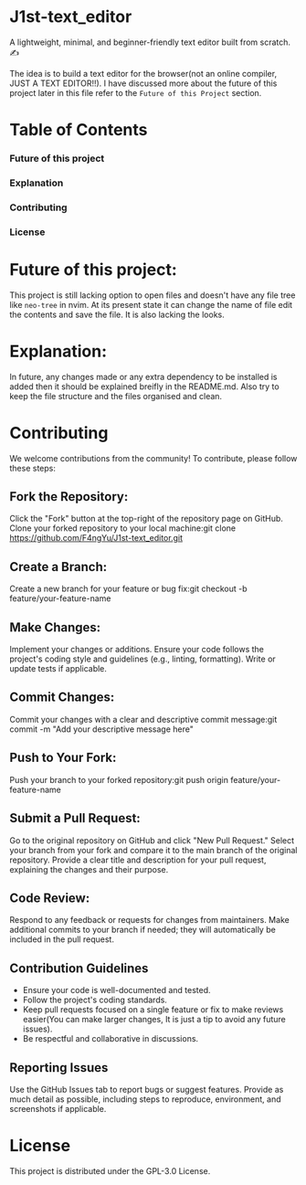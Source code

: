 # J1st-text_editor
A lightweight, minimal, and beginner-friendly text editor built from scratch. ✍️ 

The idea is to build a text editor for the browser(not an online compiler, JUST A TEXT EDITOR!!).
I have discussed more about the future of this project later in this file refer to the `Future of this Project` section.


# Table of Contents

### Future of this project
### Explanation
### Contributing
### License

# Future of this project:
  This project is still lacking option to open files and doesn't have any file tree like `neo-tree` in nvim. At its present state it can change the name of file edit the contents and save the file. It is also lacking the looks.

# Explanation:
  In future, any changes made or any extra dependency to be installed is added then it should be explained breifly in the README.md. Also try to keep the file structure and the files organised and clean. 


# Contributing
We welcome contributions from the community! To contribute, please follow these steps:

## Fork the Repository:

Click the "Fork" button at the top-right of the repository page on GitHub.
Clone your forked repository to your local machine:git clone https://github.com/F4ngYu/J1st-text_editor.git

## Create a Branch:

Create a new branch for your feature or bug fix:git checkout -b feature/your-feature-name

## Make Changes:

Implement your changes or additions.
Ensure your code follows the project's coding style and guidelines (e.g., linting, formatting).
Write or update tests if applicable.

## Commit Changes:

Commit your changes with a clear and descriptive commit message:git commit -m "Add your descriptive message here"

## Push to Your Fork:

Push your branch to your forked repository:git push origin feature/your-feature-name

## Submit a Pull Request:

Go to the original repository on GitHub and click "New Pull Request."
Select your branch from your fork and compare it to the main branch of the original repository.
Provide a clear title and description for your pull request, explaining the changes and their purpose.

## Code Review:

Respond to any feedback or requests for changes from maintainers.
Make additional commits to your branch if needed; they will automatically be included in the pull request.

## Contribution Guidelines

- Ensure your code is well-documented and tested.
- Follow the project's coding standards.
- Keep pull requests focused on a single feature or fix to make reviews easier(You can make larger changes, It is just a tip to avoid any future issues).
- Be respectful and collaborative in discussions.

## Reporting Issues

Use the GitHub Issues tab to report bugs or suggest features.
Provide as much detail as possible, including steps to reproduce, environment, and screenshots if applicable.

# License
This project is distributed under the GPL-3.0 License.

